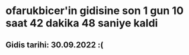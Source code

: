 # ofarukbicer'in gidisine son 1 gun 10 saat 42 dakika 48 saniye kaldi

## Gidis tarihi: 30.09.2022 :(